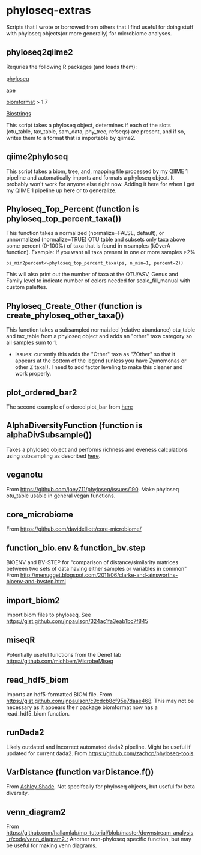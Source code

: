 # phyloseq-extras
Scripts that I wrote or borrowed from others that I find useful for doing stuff with phyloseq objects(or more generally) for microbiome analyses.

## phyloseq2qiime2
Requries the following R packages (and loads them):

[phyloseq](https://github.com/joey711/phyloseq)

[ape](https://cran.r-project.org/web/packages/ape/index.html)

[biomformat](https://bioconductor.org/packages/release/bioc/html/biomformat.html) > 1.7

[Biostrings](https://bioconductor.org/packages/release/bioc/html/Biostrings.html)

This script takes a phyloseq object, determines if each of the slots (otu_table, tax_table, sam_data, phy_tree, refseqs) are present, and if so, writes them to a format that is importable by qiime2.

## qiime2phyloseq
This script takes a biom, tree, and, mapping file processed by my QIIME 1 pipeline and automatically imports and formats a phyloseq object. It probably won't work for anyone else right now. Adding it here for when I get my QIIME 1 pipeline up here or to generalize. 

## Phyloseq_Top_Percent (function is phyloseq_top_percent_taxa())
This function takes a normalized (normalize=FALSE, default), or unnormalized (normalize=TRUE) OTU table and subsets only taxa above some percent (0-100%) of taxa that is found in n samples (kOverA function).
Example: 
If you want all taxa present in one or more samples >2%
```
ps_min2percent<-phyloseq_top_percent_taxa(ps, n_min=1, percent=2))
```
This will also print out the number of taxa at the OTU/ASV, Genus and Family level to indicate number of colors needed for scale_fill_manual with custom palettes.

## Phyloseq_Create_Other (function is create_phyloseq_other_taxa())
This function takes a subsampled normaizled (relative abundance) otu_table and tax_table from a phyloseq object and adds an "other" taxa category so all samples sum to 1.
- Issues: currently this adds the "Other" taxa as "ZOther" so that it appears at the bottom of the legend (unless you have Zymomonas or other Z taxa!). I need to add factor leveling to make this cleaner and work properly. 

## plot_ordered_bar2
The second example of ordered plot_bar from [here](https://github.com/joey711/phyloseq/issues/442)

## AlphaDiversityFunction (function is alphaDivSubsample())
Takes a phyloseq object and performs richness and eveness calculations using subsampling as described [here](http://deneflab.github.io/MicrobeMiseq/demos/mothur_2_phyloseq.html#alpha_diversity).

## veganotu
From https://github.com/joey711/phyloseq/issues/190. Make phyloseq otu_table usable in general vegan functions.

## core_microbiome
From https://github.com/davidelliott/core-microbiome/

## function_bio.env & function_bv.step
BIOENV and BV-STEP for "comparison of distance/similarity matrices between two sets of data having either samples or variables in common" 
From http://menugget.blogspot.com/2011/06/clarke-and-ainsworths-bioenv-and-bvstep.html

## import_biom2
Import biom files to phyloseq.
See https://gist.github.com/jnpaulson/324ac1fa3eab1bc7f845

## miseqR
Potentially useful functions from the Denef lab
https://github.com/michberr/MicrobeMiseq

## read_hdf5_biom
Imports an hdf5-formatted BIOM file. From https://gist.github.com/jnpaulson/c9cdcb8cf95e7daae468. This may not be necessary as it appears the r package biomformat now has a read_hdf5_biom function.

## runDada2
Likely outdated and incorrect automated dada2 pipeline. Might be useful if updated for current dada2.
From https://github.com/zachcp/phyloseq-tools.

## VarDistance (function varDistance.f())
From [Ashley Shade](https://github.com/ashleyshade). Not specifcally for phyloseq objects, but useful for beta diversity.

## venn_diagram2
From https://github.com/hallamlab/mp_tutorial/blob/master/downstream_analysis_r/code/venn_diagram2.r
Another non-phyloseq specific function, but may be useful for making venn diagrams.
